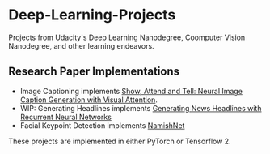 # Deep-Learning-Projects
Projects from Udacity's Deep Learning Nanodegree, Coomputer Vision Nanodegree, and other learning endeavors.

## Research Paper Implementations
* Image Captioning implements [Show, Attend and Tell: Neural Image Caption Generation with Visual Attention](https://arxiv.org/abs/1502.03044).
* WIP: Generating Headlines implements [Generating News Headlines with Recurrent Neural Networks](https://arxiv.org/pdf/1512.01712.pdf)
* Facial Keypoint Detection implements [NamishNet](https://arxiv.org/pdf/1710.00977.pdf)

These projects are implemented in either PyTorch or Tensorflow 2.
